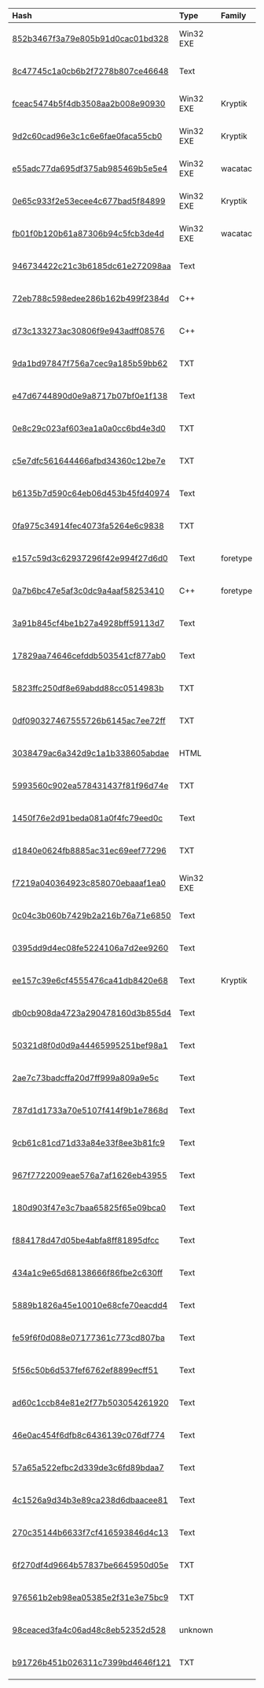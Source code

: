 |Hash|Type|Family|First_Seen|Name|
|:--|:--|:--|:--|:--|
|[852b3467f3a79e805b91d0cac01bd328](https://www.virustotal.com/gui/file/852b3467f3a79e805b91d0cac01bd328)|Win32 EXE||2019-08-29 10:29:21|panefivakuluxaso.exe|
|[8c47745c1a0cb6b2f7278b807ce46648](https://www.virustotal.com/gui/file/8c47745c1a0cb6b2f7278b807ce46648)|Text||2019-08-28 16:12:13|payload.js|
|[fceac5474b5f4db3508aa2b008e90930](https://www.virustotal.com/gui/file/fceac5474b5f4db3508aa2b008e90930)|Win32 EXE|Kryptik|2019-08-15 16:40:26|4450cdc07b5e74dca239f91073c7711b10374f5f6223dd01227dc825eb412951.bin|
|[9d2c60cad96e3c1c6e6fae0faca55cb0](https://www.virustotal.com/gui/file/9d2c60cad96e3c1c6e6fae0faca55cb0)|Win32 EXE|Kryptik|2019-08-15 16:36:07|587c02514de3de4eb3be5e4d0949b39e6d14529250c766974f5f727dff4f1ffe.bin|
|[e55adc77da695df375ab985469b5e5e4](https://www.virustotal.com/gui/file/e55adc77da695df375ab985469b5e5e4)|Win32 EXE|wacatac|2019-08-12 19:31:08|panefivakuluxaso.exe|
|[0e65c933f2e53ecee4c677bad5f84899](https://www.virustotal.com/gui/file/0e65c933f2e53ecee4c677bad5f84899)|Win32 EXE|Kryptik|2019-08-10 09:46:39|kewalohaxevirucehep.exe|
|[fb01f0b120b61a87306b94c5fcb3de4d](https://www.virustotal.com/gui/file/fb01f0b120b61a87306b94c5fcb3de4d)|Win32 EXE|wacatac|2019-08-06 11:27:03|C:\Users\<USER>\AppData\Local\Microsoft\Windows\Temporary Internet Files\Content.IE5\XBL73YY1\taskis[1].exe|
|[946734422c21c3b6185dc61e272098aa](https://www.virustotal.com/gui/file/946734422c21c3b6185dc61e272098aa)|Text||2019-06-27 10:41:19|5cfe2040ea03d.js|
|[72eb788c598edee286b162b499f2384d](https://www.virustotal.com/gui/file/72eb788c598edee286b162b499f2384d)|C++||2019-05-12 19:38:21|.|
|[d73c133273ac30806f9e943adff08576](https://www.virustotal.com/gui/file/d73c133273ac30806f9e943adff08576)|C++||2019-04-13 14:25:29|b7e459344bf01f27e817e536641138f15922b723afcf629603c7c41d86e3c0f3.bin|
|[9da1bd97847f756a7cec9a185b59bb62](https://www.virustotal.com/gui/file/9da1bd97847f756a7cec9a185b59bb62)|TXT||2019-04-13 14:22:49|test3try.js|
|[e47d6744890d0e9a8717b07bf0e1f138](https://www.virustotal.com/gui/file/e47d6744890d0e9a8717b07bf0e1f138)|Text||2019-04-13 13:52:01|test2.js|
|[0e8c29c023af603ea1a0a0cc6bd4e3d0](https://www.virustotal.com/gui/file/0e8c29c023af603ea1a0a0cc6bd4e3d0)|TXT||2019-04-11 20:54:30|test2try.js|
|[c5e7dfc561644466afbd34360c12be7e](https://www.virustotal.com/gui/file/c5e7dfc561644466afbd34360c12be7e)|TXT||2019-04-11 20:49:09|test4try.js|
|[b6135b7d590c64eb06d453b45fd40974](https://www.virustotal.com/gui/file/b6135b7d590c64eb06d453b45fd40974)|Text||2019-04-11 20:47:09|test4try.js|
|[0fa975c34914fec4073fa5264e6c9838](https://www.virustotal.com/gui/file/0fa975c34914fec4073fa5264e6c9838)|TXT||2019-04-11 20:44:47|test4ccf.js|
|[e157c59d3c62937296f42e994f27d6d0](https://www.virustotal.com/gui/file/e157c59d3c62937296f42e994f27d6d0)|Text|foretype|2019-04-11 20:40:48|test3try.js|
|[0a7b6bc47e5af3c0dc9a4aaf58253410](https://www.virustotal.com/gui/file/0a7b6bc47e5af3c0dc9a4aaf58253410)|C++|foretype|2019-04-11 20:38:18|test3ccf.js|
|[3a91b845cf4be1b27a4928bff59113d7](https://www.virustotal.com/gui/file/3a91b845cf4be1b27a4928bff59113d7)|Text||2019-04-11 20:33:41|test2try.js|
|[17829aa74646cefddb503541cf877ab0](https://www.virustotal.com/gui/file/17829aa74646cefddb503541cf877ab0)|Text||2019-04-11 20:12:53|test1try.js|
|[5823ffc250df8e69abdd88cc0514983b](https://www.virustotal.com/gui/file/5823ffc250df8e69abdd88cc0514983b)|TXT||2019-04-11 20:11:16|test1ccf.js|
|[0df090327467555726b6145ac7ee72ff](https://www.virustotal.com/gui/file/0df090327467555726b6145ac7ee72ff)|TXT||2019-04-11 17:31:32|test4.js|
|[3038479ac6a342d9c1a1b338605abdae](https://www.virustotal.com/gui/file/3038479ac6a342d9c1a1b338605abdae)|HTML||2019-04-11 17:27:29|test4.html|
|[5993560c902ea578431437f81f96d74e](https://www.virustotal.com/gui/file/5993560c902ea578431437f81f96d74e)|TXT||2019-04-11 16:57:46|test3.js|
|[1450f76e2d91beda081a0f4fc79eed0c](https://www.virustotal.com/gui/file/1450f76e2d91beda081a0f4fc79eed0c)|Text||2019-04-11 16:46:14|test2.js|
|[d1840e0624fb8885ac31ec69eef77296](https://www.virustotal.com/gui/file/d1840e0624fb8885ac31ec69eef77296)|TXT||2019-04-11 16:39:38|test.js|
|[f7219a040364923c858070ebaaaf1ea0](https://www.virustotal.com/gui/file/f7219a040364923c858070ebaaaf1ea0)|Win32 EXE||2019-03-28 20:35:31|f7219a040364923c858070ebaaaf1ea0.virus|
|[0c04c3b060b7429b2a216b76a71e6850](https://www.virustotal.com/gui/file/0c04c3b060b7429b2a216b76a71e6850)|Text||2019-01-07 15:56:24|myvtfile.exe|
|[0395dd9d4ec08fe5224106a7d2ee9260](https://www.virustotal.com/gui/file/0395dd9d4ec08fe5224106a7d2ee9260)|Text||2019-01-07 15:52:22|myvtfile.exe|
|[ee157c39e6cf4555476ca41db8420e68](https://www.virustotal.com/gui/file/ee157c39e6cf4555476ca41db8420e68)|Text|Kryptik|2019-01-03 16:45:53|myvtfile.exe|
|[db0cb908da4723a290478160d3b855d4](https://www.virustotal.com/gui/file/db0cb908da4723a290478160d3b855d4)|Text||2018-12-21 09:35:07|VirusShare_db0cb908da4723a290478160d3b855d4|
|[50321d8f0d0d9a44465995251bef98a1](https://www.virustotal.com/gui/file/50321d8f0d0d9a44465995251bef98a1)|Text||2018-11-21 08:45:06|/data/cfs/malshare/50321d8f0d0d9a44465995251bef98a1|
|[2ae7c73badcffa20d7ff999a809a9e5c](https://www.virustotal.com/gui/file/2ae7c73badcffa20d7ff999a809a9e5c)|Text||2018-11-19 06:00:04|/data/cfs/malshare/2ae7c73badcffa20d7ff999a809a9e5c|
|[787d1d1733a70e5107f414f9b1e7868d](https://www.virustotal.com/gui/file/787d1d1733a70e5107f414f9b1e7868d)|Text||2018-11-19 05:41:40|analytics.js|
|[9cb61c81cd71d33a84e33f8ee3b81fc9](https://www.virustotal.com/gui/file/9cb61c81cd71d33a84e33f8ee3b81fc9)|Text||2018-11-11 11:01:05|VirusShare_9cb61c81cd71d33a84e33f8ee3b81fc9|
|[967f7722009eae576a7af1626eb43955](https://www.virustotal.com/gui/file/967f7722009eae576a7af1626eb43955)|Text||2018-11-11 04:13:56|VirusShare_967f7722009eae576a7af1626eb43955|
|[180d903f47e3c7baa65825f65e09bca0](https://www.virustotal.com/gui/file/180d903f47e3c7baa65825f65e09bca0)|Text||2018-11-10 09:22:48|VirusShare_180d903f47e3c7baa65825f65e09bca0|
|[f884178d47d05be4abfa8ff81895dfcc](https://www.virustotal.com/gui/file/f884178d47d05be4abfa8ff81895dfcc)|Text||2018-11-10 00:04:32|/data/cfs/malshare/f884178d47d05be4abfa8ff81895dfcc|
|[434a1c9e65d68138666f86fbe2c630ff](https://www.virustotal.com/gui/file/434a1c9e65d68138666f86fbe2c630ff)|Text||2018-11-09 23:05:57|VirusShare_434a1c9e65d68138666f86fbe2c630ff|
|[5889b1826a45e10010e68cfe70eacdd4](https://www.virustotal.com/gui/file/5889b1826a45e10010e68cfe70eacdd4)|Text||2018-11-09 23:05:20|VirusShare_5889b1826a45e10010e68cfe70eacdd4|
|[fe59f6f0d088e07177361c773cd807ba](https://www.virustotal.com/gui/file/fe59f6f0d088e07177361c773cd807ba)|Text||2018-11-09 16:00:46|VirusShare_fe59f6f0d088e07177361c773cd807ba|
|[5f56c50b6d537fef6762ef8899ecff51](https://www.virustotal.com/gui/file/5f56c50b6d537fef6762ef8899ecff51)|Text||2018-11-09 10:07:13|/data/cfs/malshare/5f56c50b6d537fef6762ef8899ecff51|
|[ad60c1ccb84e81e2f77b503054261920](https://www.virustotal.com/gui/file/ad60c1ccb84e81e2f77b503054261920)|Text||2018-11-09 07:22:59|VirusShare_ad60c1ccb84e81e2f77b503054261920|
|[46e0ac454f6dfb8c6436139c076df774](https://www.virustotal.com/gui/file/46e0ac454f6dfb8c6436139c076df774)|Text||2018-11-09 06:02:28|VirusShare_46e0ac454f6dfb8c6436139c076df774|
|[57a65a522efbc2d339de3c6fd89bdaa7](https://www.virustotal.com/gui/file/57a65a522efbc2d339de3c6fd89bdaa7)|Text||2018-11-09 01:07:38|VirusShare_57a65a522efbc2d339de3c6fd89bdaa7|
|[4c1526a9d34b3e89ca238d6dbaacee81](https://www.virustotal.com/gui/file/4c1526a9d34b3e89ca238d6dbaacee81)|Text||2018-11-05 18:14:30|myvtfile.exe|
|[270c35144b6633f7cf416593846d4c13](https://www.virustotal.com/gui/file/270c35144b6633f7cf416593846d4c13)|Text||2018-10-23 20:11:32|myvtfile.exe|
|[6f270df4d9664b57837be6645950d05e](https://www.virustotal.com/gui/file/6f270df4d9664b57837be6645950d05e)|TXT||2017-11-06 18:52:29|2d01e61a73d64c45271f9407dde61b063e30a7dc9188f1353a634fe462f285b4.bin|
|[976561b2eb98ea05385e2f31e3e75bc9](https://www.virustotal.com/gui/file/976561b2eb98ea05385e2f31e3e75bc9)|TXT||2017-04-21 06:33:52|390b778497f71989058c95dc12628f969e995d2f261f128e8c14aa2c262737d7.bin|
|[98ceaced3fa4c06ad48c8eb52352d528](https://www.virustotal.com/gui/file/98ceaced3fa4c06ad48c8eb52352d528)|unknown||2017-02-02 00:12:37|jquery.min.js|
|[b91726b451b026311c7399bd4646f121](https://www.virustotal.com/gui/file/b91726b451b026311c7399bd4646f121)|TXT||2012-04-06 10:58:48|advnads20.js|
